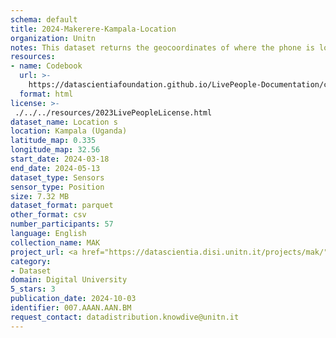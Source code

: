 ```yaml
---
schema: default
title: 2024-Makerere-Kampala-Location
organization: Unitn
notes: This dataset returns the geocoordinates of where the phone is located.  It is part of the Makerere data collection, which contains data about the everyday life activities of students coming from Makerere University located in Uganda. The data were collected via questionnaires, data coming from 30 smartphone sensors associated to thousand self-reported annotations over a period of 8 weeks.
resources:
- name: Codebook
  url: >-
    https://datascientiafoundation.github.io/LivePeople-Documentation/codebooks/2024-MAK-Kampala-location.html
  format: html
license: >-
 ./../../resources/2023LivePeopleLicense.html
dataset_name: Location s
location: Kampala (Uganda)
latitude_map: 0.335
longitude_map: 32.56
start_date: 2024-03-18
end_date: 2024-05-13
dataset_type: Sensors
sensor_type: Position
size: 7.32 MB
dataset_format: parquet
other_format: csv
number_participants: 57
language: English
collection_name: MAK
project_url: <a href="https://datascientia.disi.unitn.it/projects/mak/">https://datascientia.disi.unitn.it/projects/mak/</a>
category:
- Dataset
domain: Digital University
5_stars: 3
publication_date: 2024-10-03
identifier: 007.AAAN.AAN.BM
request_contact: datadistribution.knowdive@unitn.it
---
```



